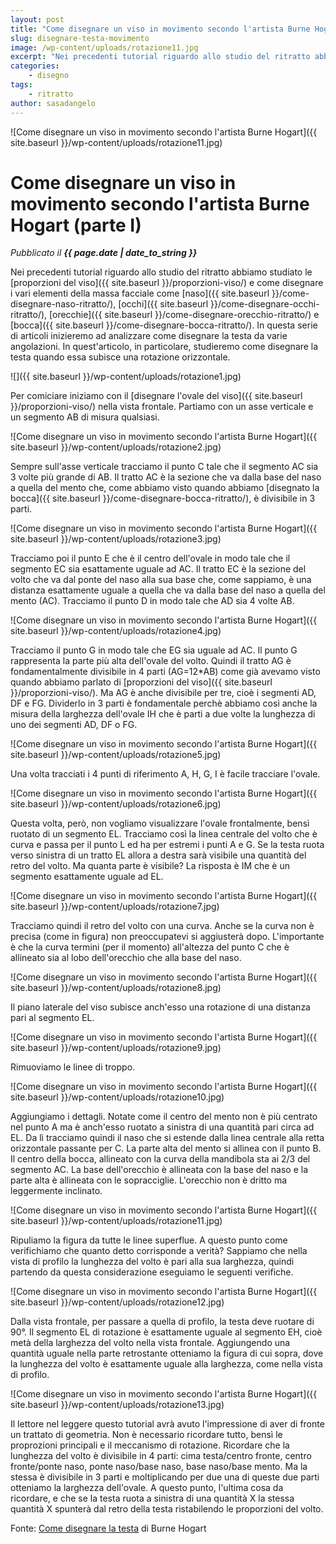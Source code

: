 ```yaml
---
layout: post
title: "Come disegnare un viso in movimento secondo l'artista Burne Hogart (parte I)"
slug: disegnare-testa-movimento
image: /wp-content/uploads/rotazione11.jpg
excerpt: "Nei precedenti tutorial riguardo allo studio del ritratto abbiamo studiato le proporzioni del viso e come disegnare i vari elementi della massa facciale"
categories:
    - disegno
tags:
    - ritratto
author: sasadangelo
---
```


![Come disegnare un viso in movimento secondo l'artista Burne Hogart]({{ site.baseurl }}/wp-content/uploads/rotazione11.jpg)

# Come disegnare un viso in movimento secondo l'artista Burne Hogart (parte I)
_Pubblicato il **{{ page.date | date_to_string }}**_

Nei precedenti tutorial riguardo allo studio del ritratto abbiamo studiato le [proporzioni del viso]({{ site.baseurl }}/proporzioni-viso/) e come disegnare i vari elementi della massa facciale come [naso]({{ site.baseurl }}/come-disegnare-naso-ritratto/), [occhi]({{ site.baseurl }}/come-disegnare-occhi-ritratto/), [orecchie]({{ site.baseurl }}/come-disegnare-orecchio-ritratto/) e [bocca]({{ site.baseurl }}/come-disegnare-bocca-ritratto/). In questa serie di articoli inizieremo ad analizzare come disegnare la testa da varie angolazioni. In quest'articolo, in particolare, studieremo come disegnare la testa quando essa subisce una rotazione orizzontale.

![]({{ site.baseurl }}/wp-content/uploads/rotazione1.jpg)

Per comiciare iniziamo con il [disegnare l'ovale del viso]({{ site.baseurl }}/proporzioni-viso/) nella vista frontale. Partiamo con un asse verticale e un segmento AB di misura qualsiasi.

![Come disegnare un viso in movimento secondo l'artista Burne Hogart]({{ site.baseurl }}/wp-content/uploads/rotazione2.jpg)

Sempre sull'asse verticale tracciamo il punto C tale che il segmento AC sia 3 volte più grande di AB. Il tratto AC è la sezione che va dalla base del naso a quella del mento che, come abbiamo visto quando abbiamo [disegnato la bocca]({{ site.baseurl }}/come-disegnare-bocca-ritratto/), è divisibile in 3 parti.

![Come disegnare un viso in movimento secondo l'artista Burne Hogart]({{ site.baseurl }}/wp-content/uploads/rotazione3.jpg)

Tracciamo poi il punto E che è il centro dell'ovale in modo tale che il segmento EC sia esattamente uguale ad AC. Il tratto EC è la sezione del volto che va dal ponte del naso alla sua base che, come sappiamo, è una distanza esattamente uguale a quella che va dalla base del naso a quella del mento (AC). Tracciamo il punto D in modo tale che AD sia 4 volte AB.

![Come disegnare un viso in movimento secondo l'artista Burne Hogart]({{ site.baseurl }}/wp-content/uploads/rotazione4.jpg)

Tracciamo il punto G in modo tale che EG sia uguale ad AC. Il punto G rappresenta la parte più alta dell'ovale del volto. Quindi il tratto AG è fondamentalmente divisibile in 4 parti (AG=12\*AB) come già avevamo visto quando abbiamo parlato di [proporzioni del viso]({{ site.baseurl }}/proporzioni-viso/). Ma AG è anche divisibile per tre, cioè i segmenti AD, DF e FG. Dividerlo in 3 parti è fondamentale perchè abbiamo così anche la misura della larghezza dell'ovale IH che è parti a due volte la lunghezza di uno dei segmenti AD, DF o FG.

![Come disegnare un viso in movimento secondo l'artista Burne Hogart]({{ site.baseurl }}/wp-content/uploads/rotazione5.jpg)

Una volta tracciati i 4 punti di riferimento A, H, G, I è facile tracciare l'ovale.

![Come disegnare un viso in movimento secondo l'artista Burne Hogart]({{ site.baseurl }}/wp-content/uploads/rotazione6.jpg)

Questa volta, però, non vogliamo visualizzare l'ovale frontalmente, bensì ruotato di un segmento EL. Tracciamo così la linea centrale del volto che è curva e passa per il punto L ed ha per estremi i punti A e G. Se la testa ruota verso sinistra di un tratto EL allora a destra sarà visibile una quantità del retro del volto. Ma quanta parte è visibile? La risposta è IM che è un segmento esattamente uguale ad EL.

![Come disegnare un viso in movimento secondo l'artista Burne Hogart]({{ site.baseurl }}/wp-content/uploads/rotazione7.jpg)

Tracciamo quindi il retro del volto con una curva. Anche se la curva non è precisa (come in figura) non preoccupatevi si aggiusterà dopo. L'importante è che la curva termini (per il momento) all'altezza del punto C che è allineato sia al lobo dell'orecchio che alla base del naso.

![Come disegnare un viso in movimento secondo l'artista Burne Hogart]({{ site.baseurl }}/wp-content/uploads/rotazione8.jpg)

Il piano laterale del viso subisce anch'esso una rotazione di una distanza pari al segmento EL.

![Come disegnare un viso in movimento secondo l'artista Burne Hogart]({{ site.baseurl }}/wp-content/uploads/rotazione9.jpg)

Rimuoviamo le linee di troppo.

![Come disegnare un viso in movimento secondo l'artista Burne Hogart]({{ site.baseurl }}/wp-content/uploads/rotazione10.jpg)

Aggiungiamo i dettagli. Notate come il centro del mento non è più centrato nel punto A ma è anch'esso ruotato a sinistra di una quantità pari circa ad EL. Da lì tracciamo quindi il naso che si estende dalla linea centrale alla retta orizzontale passante per C. La parte alta del mento si allinea con il punto B. Il centro della bocca, allineato con la curva della mandibola sta ai 2/3 del segmento AC. La base dell'orecchio è allineata con la base del naso e la parte alta è allineata con le sopracciglie. L'orecchio non è dritto ma leggermente inclinato.

![Come disegnare un viso in movimento secondo l'artista Burne Hogart]({{ site.baseurl }}/wp-content/uploads/rotazione11.jpg)

Ripuliamo la figura da tutte le linee superflue. A questo punto come verifichiamo che quanto detto corrisponde a verità? Sappiamo che nella vista di profilo la lunghezza del volto è pari alla sua larghezza, quindi partendo da questa considerazione eseguiamo le seguenti verifiche.

![Come disegnare un viso in movimento secondo l'artista Burne Hogart]({{ site.baseurl }}/wp-content/uploads/rotazione12.jpg)

Dalla vista frontale, per passare a quella di profilo, la testa deve ruotare di 90°. Il segmento EL di rotazione è esattamente uguale al segmento EH, cioè metà della larghezza del volto nella vista frontale. Aggiungendo una quantità uguale nella parte retrostante otteniamo la figura di cui sopra, dove la lunghezza del volto è esattamente uguale alla larghezza, come nella vista di profilo.

![Come disegnare un viso in movimento secondo l'artista Burne Hogart]({{ site.baseurl }}/wp-content/uploads/rotazione13.jpg)

Il lettore nel leggere questo tutorial avrà avuto l'impressione di aver di fronte un trattato di geometria. Non è necessario ricordare tutto, bensì le proprozioni principali e il meccanismo di rotazione. Ricordare che la lunghezza del volto è divisibile in 4 parti: cima testa/centro fronte, centro fronte/ponte naso, ponte naso/base naso, base naso/base mento. Ma la stessa è divisibile in 3 parti e moltiplicando per due una di queste due parti otteniamo la larghezza dell'ovale. A questo punto, l'ultima cosa da ricordare, e che se la testa ruota a sinistra di una quantità X la stessa quantità X spunterà dal retro della testa ristabilendo le proporzioni del volto.

Fonte: [Come disegnare la testa](https://www.ibs.it/come-disegnare-testa-libro-burne-hogarth/e/9788854127081) di Burne Hogart
